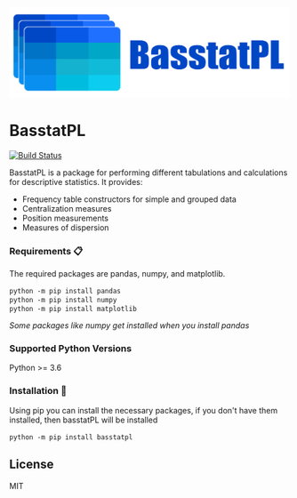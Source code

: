 ![logo](/branding/logo/logo.png)
# BasstatPL
[![Build Status](https://travis-ci.org/joemccann/dillinger.svg?branch=master)](https://travis-ci.org/joemccann/dillinger) 

BasstatPL is a package for performing different tabulations and calculations for descriptive statistics.
It provides:
- Frequency table constructors for simple and grouped data
- Centralization measures
- Position measurements
- Measures of dispersion

### Requirements 📋
The required packages are pandas, numpy, and matplotlib.
```
python -m pip install pandas
python -m pip install numpy
python -m pip install matplotlib
```
_Some packages like numpy get installed when you install pandas_

### Supported Python Versions
Python >= 3.6

### Installation 🔧

Using pip you can install the necessary packages, if you don't have them installed, then basstatPL will be installed
```
python -m pip install basstatpl
```
## License
MIT